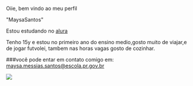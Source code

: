 Oiie, bem vindo ao meu perfil

"MaysaSantos"

Estou estudando no [alura](https://www.alura.com.br/)

Tenho 15y e estou no primeiro ano do ensino medio,gosto muito de viajar,e de jogar futvolei, tambem nas horas vagas gosto de cozinhar.

###você pode entar em contato comigo em: maysa.messias.santos@escola.pr.gov.br

![](https://media1.tenor.com/m/tF7QYiNQc4sAAAAd/merry-christmas-wrecking-ball.gif)
